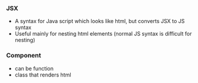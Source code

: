 ### JSX

- A syntax for Java script which looks like html, but converts JSX to JS syntax
- Useful mainly for nesting html elements (normal JS syntax is difficult for nesting)

### Component

- can be function
- class that renders html
